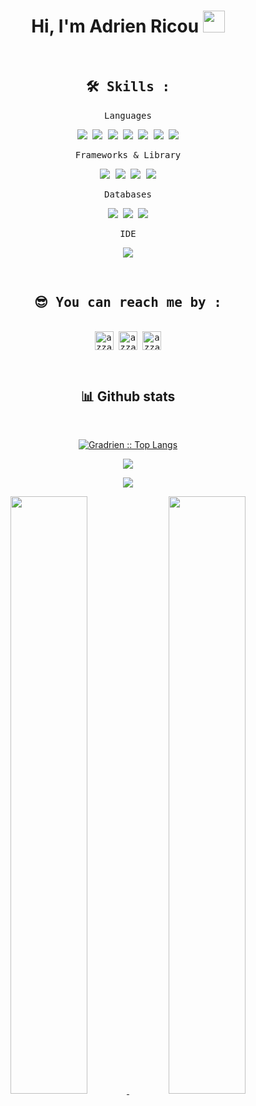 <h1 align="center">Hi, I'm Adrien Ricou <img src="https://media.giphy.com/media/hvRJCLFzcasrR4ia7z/giphy.gif" width="35"></h1>

&nbsp;

<div>
  <samp>
    <h2 align="center">🛠 Skills :</h2>
    <p align="center"> Languages </p>
    <p align="center">
      <img src="https://img.shields.io/badge/c-%2300599C.svg?style=for-the-badge&logo=c&logoColor=white">
      <img src="https://img.shields.io/badge/C%2B%2B-00599C?style=for-the-badge&logo=c%2B%2B&logoColor=white">
      <img src="https://img.shields.io/badge/python-3670A0?style=for-the-badge&logo=python&logoColor=ffdd54">
      <img src="https://img.shields.io/badge/HTML5-E34F26?style=for-the-badge&logo=html5&logoColor=white">      
      <img src="https://img.shields.io/badge/CSS3-1572B6?style=for-the-badge&logo=css3&logoColor=white">
      <img src="https://img.shields.io/badge/Bash-93939E?style=for-the-badge&logo=bash&logoColor=93939e">  
      <img src="https://img.shields.io/badge/Flutter-2CA5E0?style=for-the-badge&logo=flutter&logoColor=white">
    </p>
    <p align="center"> Frameworks & Library </p>
    <p align="center">
      <img src="https://img.shields.io/badge/NodeJS-12AD0C?style=for-the-badge&logo=node&logoColor=white">
      <img src="https://img.shields.io/badge/Docker-2CA5E0?style=for-the-badge&logo=docker&logoColor=white">
      <img src="https://img.shields.io/badge/Express.js-000000?style=for-the-badge&logo=express&logoColor=white">
      <img src="https://img.shields.io/badge/Postman-FF6C37?style=for-the-badge&logo=Postman&logoColor=white">
    </p>
    <p align="center"> Databases </p>
    <p align="center">
      <img src="https://img.shields.io/badge/MySQL-00000F?style=for-the-badge&logo=mysql&logoColor=white">
      <img src="https://img.shields.io/badge/MariaDB-003545?style=for-the-badge&logo=mariadb&logoColor=white">
      <img src="https://img.shields.io/badge/PostgreSQL-316192?style=for-the-badge&logo=postgresql&logoColor=white">
    </p>
    <p align="center"> IDE </p>
    <p align="center">
      <img src="https://img.shields.io/badge/Visual_Studio_Code-0078D4?style=for-the-badge&logo=visual%20studio%20code&logoColor=white">
    </p>
  </samp>
</div>

&nbsp;

<div>
  <samp>
    <h2 align="center">😎 You can reach me by :</h2>
    <p align="center">
      <br/>
      <a href="https://www.linkedin.com/in/adrien-ricou/" target="blank"><img align="center"
         src="https://img.shields.io/badge/linkedin-%231DA1F2.svg?style=for-the-badge&logo=linkedin&logoColor=white"
         alt="azzar" height="30"/></a>
      <a href="https://adrien-ricou.fr" target="blank"><img align="center"
         src="https://img.shields.io/badge/adrien--ricou.fr-4e6fa8?style=for-the-badge&logo=Internet&logoColor=white"
         alt="azzar" height="30"/></a>
      <a href="mailto:adrien.ricou@epitech.eu" target="blank"><img align="center"
         src="https://img.shields.io/badge/adrien.ricou@epitech.eu-0078D4.svg?style=for-the-badge&logo=Microsoft+Outlook&logoColor=white"
         alt="azzar" height="30"/></a>
    </p>
  </samp>
</div>

&nbsp;

<div>
    <h2 align="center"> 📊 Github stats </h2>
      <br/>
        <p align="center">
          <a href="https://github.com/Gradrien/">
          <img src="https://github-readme-stats.vercel.app/api/top-langs/?username=Gradrien&langs_count=6&theme=radical&layout=compact&hide_border=true&count_private=true" alt="Gradrien :: Top Langs" /></a>
        </p>
        <p align="center">
          <a href="https://github.com/Gradrien/">
          <img src="https://github-profile-summary-cards.vercel.app/api/cards/profile-details?username=Gradrien&theme=radical&count_private=true" /></a>
        </p>
        <p align="center">
          <a href="https://github.com/Gradrien/">
          <img src="https://github-profile-trophy.vercel.app/?username=Gradrien&theme=radical&no-frame=true&row=1&&margin-w=30&no-bg=true&count_private=true" />
          </a>
       </p>
        <p align="center">
          <a href="https://github.com/Gradrien/">
          <img width="49.5%" src="https://github-readme-stats.vercel.app/api?username=Gradrien&show_icons=true&theme=radical&hide_border=true&count_private=true" />
          <img width="49.5%" src="https://github-readme-streak-stats.herokuapp.com/?user=Gradrien&theme=radical&hide_border=true&count_private=true" />
          </a>
       </p>
  </div>
